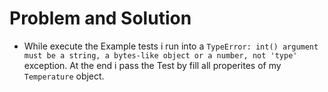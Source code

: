 # Problem and Solution
* While execute the Example tests i run into a `TypeError: int() argument must be a string, a bytes-like object or a number, not 'type'
` exception. At the end i pass the Test by fill all properites of my `Temperature` object. 
